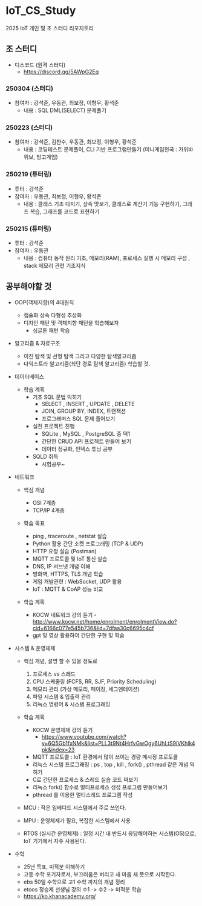 # IoT_CS_Study
2025 IoT 개인 및 조 스터디 리포지토리

## 조 스터디
- 디스코드 (원격 스터디)
    - https://discord.gg/5AWpG2Eq

### 250304 (스터디)
- 참여자 : 강석준, 우동관, 최보정, 이형우, 황석준
    - 내용 : SQL DML(SELECT) 문제풀기

### 250223 (스터디)
- 참여자 : 강석준, 김찬수, 우동관, 최보정, 이형우, 황석준
    - 내용 : 코딩테스트 문제풀이, CLI 기반 프로그램만들기 (미니게임천국 : 가위바위보, 빙고게임)

### 250219 (튜터링)
- 튜터 : 강석준
- 참여자 : 우동관, 최보정, 이형우, 황석준
    - 내용 : 클래스 기초 다지기, 상속 맛보기, 클래스로 계산기 기능 구현하기, 그래프 복습, 그래프를 코드로 표현하기

### 250215 (튜터링)
- 튜터 : 강석준
- 참여자 : 우동관
    - 내용 : 컴퓨터 동작 원리 기초, 메모리(RAM), 프로세스 실행 시 메모리 구성 , stack 메모리 관련 기초지식




## 공부해야할 것

- OOP(객체지향)의 4대원칙
    - 캡슐화 상속 다형성 추상화
    - 디자인 패턴 및 객체지향 패턴을 학습해보자
        - 싱글톤 패턴 학습
    
- 알고리즘 & 자료구조
    - 이진 탐색 및 선형 탐색 그리고 다양한 탐색알고리즘
    - 다익스트라 알고리즘(최단 경로 탐색 알고리즘) 학습할 것.

- 데이터베이스
    - 학습 계획
        - 기초 SQL 문법 익히기
            - SELECT , INSERT , UPDATE , DELETE
            - JOIN, GROUP BY, INDEX, 트랜잭션
            - 프로그래머스 SQL 문제 풀어보기
        - 실전 프로젝트 진행
            - SQLite , MySQL , PostgreSQL 중 택1
            - 간단한 CRUD API 프로젝트 만들어 보기
            - 데이터 정규화, 인덱스 튜닝 공부
        - SQLD 취득
            - 시험공부~

- 네트워크
    - 핵심 개념
        - OSI 7계층
        - TCP/IP 4계층

    - 학습 목표
        - ping , traceroute , netstat 실습
        - Python 활용 간단 소켓 프로그래밍 (TCP & UDP)
        - HTTP 요청 실습 (Postman)
        - MQTT 프로토콜 및 IoT 통신 실습
        - DNS, IP 서브넷 개념 이해
        - 방화벽, HTTPS, TLS 개념 학습
        - 게임 개발관련 : WebSocket, UDP 활용
        - IoT : MQTT & CoAP 성능 비교
    
    - 학습 계획
        - KOCW 네트워크 강의 듣기
              - http://www.kocw.net/home/enrolment/enrolmentView.do?cid=6166c077e545b736&lid=7dfaa30c6695c4cf
        - gpt 및 영상 활용하여 간단한 구현 및 학습

- 시스템 & 운영체제
    - 핵심 개념, 설명 할 수 있을 정도로
        1. 프로세스 vs 스레드
        2. CPU 스케줄링 (FCFS, RR, SJF, Priority Scheduling)
        3. 메모리 관리 (가상 메모리, 페이징, 세그멘테이션)
        4. 파일 시스템 & 입출력 관리
        5. 리눅스 명령어 & 시스템 프로그래밍

    - 학습 계획
        - KOCW 운영체제 강의 듣기
            - https://www.youtube.com/watch?v=6Q5Gb1fxNMk&list=PLL3t9Nt4HrfvGwOgy6UhLtS9iVKhlk4pk&index=23 
        - MQTT 프로토콜 : IoT 환경에서 많이 쓰이는 경량 메시징 프로토콜
        - 리눅스 시스템 프로그래밍 : ps , top , kill , fork() , pthread 같은 개념 익히기
        - C로 간단한 프로세스 & 스레드 실습 코드 짜보기
        - 리눅스 fork() 함수로 멀티프로세스 생성 프로그램 만들어보기
        - pthread 를 이용한 멀티스레드 프로그램 작성
    
    - MCU : 작은 임베디드 시스템에서 주로 쓰인다.
    - MPU : 운영체제가 필요, 복잡한 시스템에서 사용
    - RTOS (실시간 운영체제) : 일정 시간 내 반드시 응답해야하는 시스템(OS)으로, IoT 기기에서 자주 사용된다.

- 수학
    - 25년 목표, 미적분 이해하기
    - 고등 수학 포기자로서, 부끄러움은 버리고 새 마음 새 뜻으로 시작한다.
    - ebs 50일 수학으로 고1 수학 까지의 개념 정리
    - etoos 정승제 선생님 강의 수1 -> 수2 -> 미적분 학습
    - https://ko.khanacademy.org/
